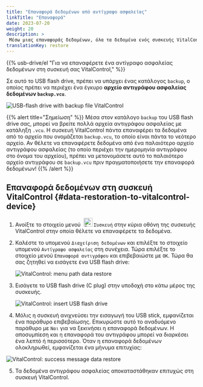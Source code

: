 ```yaml
---
title: "Επαναφορά δεδομένων από αντίγραφο ασφαλείας"
linkTitle: "Επαναφορά"
date: 2023-07-20
weight: 20
description: >
 Μέσω μιας επαναφοράς δεδομένων, όλα τα δεδομένα ενός συσκευής VitalControl μπορούν να αποκατασταθούν σε διαφορετική συσκευή χρησιμοποιώντας ένα αρχείο αντιγράφου ασφαλείας.
translationKey: restore
---
```

{{% usb-drive/el "Για να επαναφέρετε ένα αντίγραφο ασφαλείας δεδομένων στη συσκευή σας VitalControl," %}}

Σε αυτό το USB flash drive, πρέπει να υπάρχει ένας κατάλογος `backup`, ο οποίος πρέπει να περιέχει ένα έγκυρο **αρχείο αντιγράφου ασφαλείας δεδομένων `backup.vcu`**.

![USB-flash drive with backup file VitalControl](../images/backup-file.png "USB-flash drive with backup file")

{{% alert title="Σημείωση" %}}
Μέσα στον κατάλογο `backup` του USB flash drive σας, μπορεί να βρείτε πολλά αρχεία αντιγράφου ασφαλείας με κατάληξη `.vcu`. Η συσκευή VitalControl πάντα επαναφέρει τα δεδομένα από το αρχείο που ονομάζεται `backup.vcu`, το οποίο είναι πάντα το νεότερο αρχείο. Αν θέλετε να επαναφέρετε δεδομένα από ένα παλαιότερο αρχείο αντιγράφου ασφαλείας (το οποίο περιέχει την ημερομηνία αντιγράφου στο όνομα του αρχείου), πρέπει να μετονομάσετε αυτό το παλαιότερο αρχείο αντιγράφου σε `backup.vcu` πριν πραγματοποιήσετε την επαναφορά δεδομένων!
{{% /alert %}}

## Επαναφορά δεδομένων στη συσκευή VitalControl {#data-restoration-to-vitalcontrol-device}	

1. Ανοίξτε το στοιχείο μενού &nbsp;<img src="/icons/device.svg" width="23" align="bottom" alt="Device" /> `Συσκευή` στην κύρια οθόνη της συσκευής VitalControl στην οποία θέλετε να επαναφέρετε τα δεδομένα.

2. Καλέστε το υπομενού `Διαχείριση δεδομένων` και επιλέξτε το στοιχείο υπομενού `Αντίγραφο ασφαλείας` στη συνέχεια. Τώρα επιλέξτε το στοιχείο μενού `Επαναφορά αντιγράφου` και επιβεβαιώστε με `OK`. Τώρα θα σας ζητηθεί να εισάγετε ένα USB flash drive:

   ![VitalControl: menu path data restore](../images/restore.png "Restoring from backup file")

3. Εισάγετε το USB flash drive (C plug) στην υποδοχή στο κάτω μέρος της συσκευής.

   ![VitalControl: insert USB flash drive](/images/firmware/update/plug-in-dual-usb-stick.svg "Plug in USB flash drive")

4. Μόλις η συσκευή ανιχνεύσει την εισαγωγή του USB stick, εμφανίζεται ένα παράθυρο επιβεβαίωσης. Επικυρώστε αυτό το αναδυόμενο παράθυρο με `Ναι` για να ξεκινήσει η επαναφορά δεδομένων. Η αποσυμπίεση και η επαναφορά του αντιγράφου μπορεί να διαρκέσει ένα λεπτό ή περισσότερο. Όταν η επαναφορά δεδομένων ολοκληρωθεί, εμφανίζεται ένα μήνυμα επιτυχίας:

![VitalControl: success message data restore](../images/restore-done.png "Success message data restore")

5. Τα δεδομένα αντιγράφου ασφαλείας αποκαταστάθηκαν επιτυχώς στη συσκευή VitalControl.
